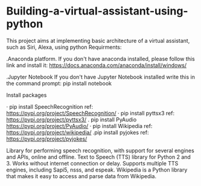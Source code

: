# Building-a-virtual-assistant-using-python
This project aims at implementing basic architecture of a virtual assistant, such as Siri, Alexa, using python
Requirments:

.Anaconda platform.
If you don't have anaconda installed, please follow this link and install  it: https://docs.anaconda.com/anaconda/install/windows/

.Jupyter Notebook
If you don't have Jupyter Notebook installed write this in the command  prompt:  pip install notebook



Install packages 

· pip install SpeechRecognition
ref: https://pypi.org/project/SpeechRecognition/
· pip install pyttsx3
ref: https://pypi.org/project/pyttsx3/
. pip install PyAudio
https://pypi.org/project/PyAudio/
· pip install Wikipedia
ref: https://pypi.org/project/wikipedia/ 
.pip install pyjokes
ref: https://pypi.org/project/pyjokes/

Library for performing speech recognition, with support for several engines and APIs, online and offline.
Text to Speech (TTS) library for Python 2 and 3. Works without internet connection or delay. Supports multiple TTS engines, including Sapi5, nsss, and espeak.
Wikipedia is a Python library that makes it easy to access and parse data from Wikipedia.
